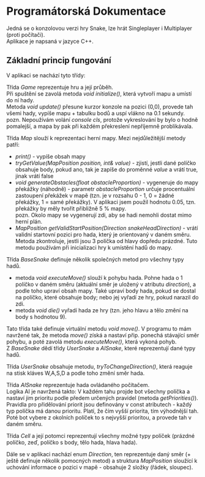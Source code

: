# Programátorská Dokumentace
Jedná se o konzolovou verzi hry Snake, lze hrát Singleplayer i Multiplayer (proti počítači).\
Aplikace je napsaná v jazyce C++.

## Základní princip fungování
V aplikaci se nachází tyto třídy:

Třída *Game* reprezentuje hru a její průběh.\
Při spuštění se zavolá metoda *void initialize()*, která vytvoří mapu a umístí do ní hady.  
Metoda *void update()* přesune kurzor konzole na pozici (0,0), provede tah všemi hady, vypíše mapu + tabulku bodů a uspí vlákno na 0.1 sekundy.\
pozn. Nepoužívám volání *console cls*, protože vykreslování by bylo o hodně pomalejší, a mapa by pak při každém překreslení nepříjemně problikávala.

Třída *Map* slouží k reprezentaci herní mapy. 
Mezi nejdůležitější metody patří:
- *print()* - vypíše obsah mapy
- *tryGetValue(MapPosition position, int& value)* - zjistí, jestli dané políčko obsahuje body, pokud ano, tak je zapíše do proměnné *value* a vrátí true, jinak vrátí false
- *void generateObstacles(float obstacleProportion)* - vygeneruje do mapy překážky (náhodně) - parametr *obstacleProportion* určuje procentuální zastoupení překážek v mapě (tzn. je v rozsahu 0 - 1, 0 = žádné překážky, 1 = samé překážky). V aplikaci jsem použil hodnotu 0.05, tzn. překážky by měly tvořit přibližně 5 % mapy.\
pozn. Okolo mapy se vygenerují zdi, aby se hadi nemohli dostat mimo herní plán.
- *MapPosition getValidStartPosition(Direction snakeHeadDirection)* - vrátí validní startovní pozici pro hada, který je orientovaný v daném směru. Metoda zkontroluje, jestli jsou 3 políčka od hlavy dopředu prázdné. Tuto metodu používám při inicializaci hry k umístění hadů do mapy. 

Třída *BaseSnake* definuje několik společných metod pro všechny typy hadů.
- metoda *void executeMove()* slouží k pohybu hada. Pohne hada o 1 políčko v daném směru (aktuální směr je uložený v atributu *direction*), a podle toho upraví obsah mapy. Také upraví body hada, pokud se dostal na políčko, které obsahuje body; nebo jej vyřadí ze hry, pokud narazil do zdi.
- metoda *void die()* vyřadí hada ze hry (tzn. jeho hlavu a tělo změní na body s hodnotou 9).

Tato třída také definuje virtuální metodu *void move()*. V programu to mám navržené tak, že metoda *move()* získá a nastaví přip. ponechá stávající směr pohybu, a poté zavolá metodu *executeMove()*, která vykoná pohyb.\
Z *BaseSnake* dědí třídy *UserSnake* a *AISnake*, které reprezentují dané typy hadů. 

Třída *UserSnake* obsahuje metodu, *tryToChangeDirection()*, která reaguje na stisk kláves W,A,S,D a podle toho změní směr hada.

Třída *AISnake* reprezentuje hada ovládaného počítačem.\
Logika AI je navržená takto: V každém tahu projde bot všechny políčka a nastaví jim prioritu podle předem určených pravidel (metoda *getPriorities()*). Pravidla pro přidělování priorit jsou definovány v const atributech - každý typ políčka má danou prioritu. Platí, že čím vyšší priorita, tím výhodnější tah. Poté bot vybere z okolních políček to s nejvyšší prioritou, a provede tah v daném směru.

Třída *Cell* a její potomci reprezentují všechny možné typy políček (prázdné políčko, zeď, políčko s body, tělo hada, hlava hada).

Dále se v aplikaci nachází enum *Direction*, ten reprezentuje daný směr (+ ještě definuje několik pomocných metod)  a struktura *MapPosition* sloužící k uchování informace o pozici v mapě - obsahuje 2 složky (řádek, sloupec).